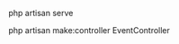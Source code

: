 <!-- Abre o servidor no laravel -->
php artisan serve

<!-- Cria controllers unitários -->
php artisan make:controller EventController